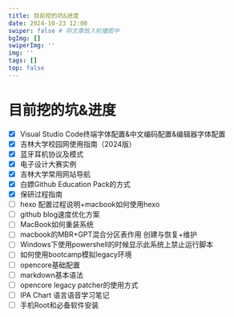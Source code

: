 ```yaml
---
title: 目前挖的坑&进度
date: 2024-10-23 12:00
swiper: false # 将文章放入轮播图中
bgImg: []
swiperImg: ''
img: ''
tags: []
top: false
---
```




# 目前挖的坑&进度

- [x] Visual Studio Code终端字体配置&中文编码配置&编辑器字体配置
- [x] 吉林大学校园网使用指南（2024版）
- [x] 蓝牙耳机协议及模式
- [x] 电子设计大赛实例
- [x] 吉林大学常用网站导航
- [x] 白嫖Github Education Pack的方式
- [x] 保研过程指南
- [ ] hexo 配置过程说明+macbook如何使用hexo
- [ ] github blog速度优化方案
- [ ] MacBook如何重装系统
- [ ] macbook的MBR+GPT混合分区表作用 创建与恢复+维护
- [ ] Windows下使用powershell的时候显示此系统上禁止运行脚本
- [ ] 如何使用bootcamp模拟legacy环境
- [ ] opencore基础配置
- [ ] markdown基本语法
- [ ] opencore legacy patcher的使用方式
- [ ] IPA Chart 语言语音学习笔记
- [ ] 手机Root和必备软件安装
